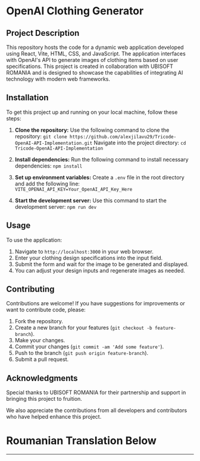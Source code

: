 # OpenAI Clothing Generator

## Project Description

This repository hosts the code for a dynamic web application developed using React, Vite, HTML, CSS, and JavaScript. The application interfaces with OpenAI's API to generate images of clothing items based on user specifications. This project is created in collaboration with UBISOFT ROMANIA and is designed to showcase the capabilities of integrating AI technology with modern web frameworks.

## Installation

To get this project up and running on your local machine, follow these steps:

1. **Clone the repository:**
   Use the following command to clone the repository:
   `git clone https://github.com/alexjilavu29/Tricode-OpenAI-API-Implementation.git`
   Navigate into the project directory:
   `cd Tricode-OpenAI-API-Implementation`

2. **Install dependencies:**
   Run the following command to install necessary dependencies:
   `npm install`

3. **Set up environment variables:**
   Create a `.env` file in the root directory and add the following line:
   `VITE_OPENAI_API_KEY=Your_OpenAI_API_Key_Here`

4. **Start the development server:**
   Use this command to start the development server:
   `npm run dev`

## Usage

To use the application:

1. Navigate to `http://localhost:3000` in your web browser.
2. Enter your clothing design specifications into the input field.
3. Submit the form and wait for the image to be generated and displayed.
4. You can adjust your design inputs and regenerate images as needed.

## Contributing

Contributions are welcome! If you have suggestions for improvements or want to contribute code, please:

1. Fork the repository.
2. Create a new branch for your features (`git checkout -b feature-branch`).
3. Make your changes.
4. Commit your changes (`git commit -am 'Add some feature'`).
5. Push to the branch (`git push origin feature-branch`).
6. Submit a pull request.

## Acknowledgments

Special thanks to UBISOFT ROMANIA for their partnership and support in bringing this project to fruition.

We also appreciate the contributions from all developers and contributors who have helped enhance this project.



# Roumanian Translation Below
---


